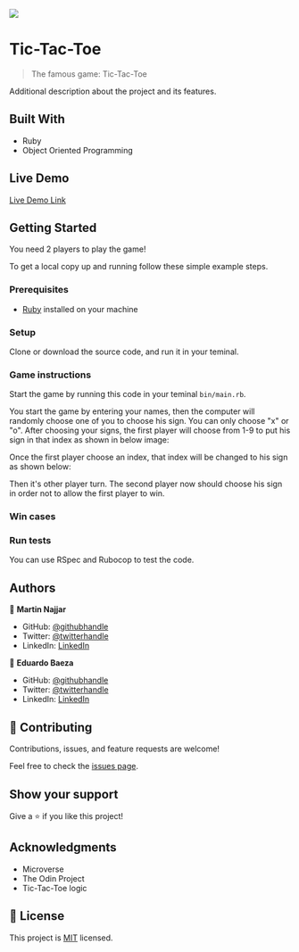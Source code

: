 ![](https://img.shields.io/badge/Microverse-blueviolet)

# Tic-Tac-Toe

> The famous game: Tic-Tac-Toe

Additional description about the project and its features.

## Built With

- Ruby
- Object Oriented Programming

## Live Demo

[Live Demo Link](https://repl.it/github/edxco/tic-tac-toe)


## Getting Started
 You need 2 players to play the game!


To get a local copy up and running follow these simple example steps.

### Prerequisites
- [Ruby](https://www.ruby-lang.org/en/downloads/) installed on your machine

### Setup
Clone or download the source code, and run it in your teminal.

### Game instructions
Start the game by running this code in your teminal `bin/main.rb`.

You start the game by entering your names, then the computer will randomly choose one of you to choose his sign. You can only choose "x" or "o".
After choosing your signs, the first player will choose from 1-9 to put his sign in that index as shown in below image:

Once the first player choose an index, that index will be changed to his sign as shown below:

Then it's other player turn. The second player now should choose his sign in order not to allow the first player to win.

### Win cases



### Run tests
You can use RSpec and Rubocop to test the code.


## Authors

👤 **Martin Najjar**

- GitHub: [@githubhandle](https://github.com/martinnajjar12/)
- Twitter: [@twitterhandle](https://twitter.com/martin_najjar/)
- LinkedIn: [LinkedIn](https://linkedin.com/in/martinnajjar12/)

👤 **Eduardo Baeza**

- GitHub: [@githubhandle](https://github.com/edxco/)
- Twitter: [@twitterhandle](https://twitter.com/lalo_nbc/)
- LinkedIn: [LinkedIn](https://www.linkedin.com/in/eduardo-n-baeza/)

## 🤝 Contributing

Contributions, issues, and feature requests are welcome!

Feel free to check the [issues page](https://github.com/edxco/tic-tac-toe/issues).

## Show your support

Give a ⭐️ if you like this project!

## Acknowledgments

- Microverse
- The Odin Project
- Tic-Tac-Toe logic

## 📝 License

This project is [MIT](https://github.com/edxco/tic-tac-toe/blob/master/LICENSE) licensed.
